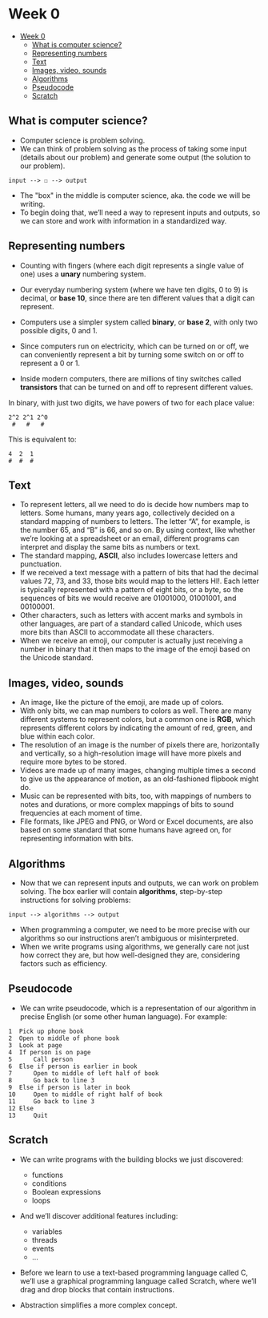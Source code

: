 # Week 0

- [Week 0](#week-0)
  - [What is computer science?](#what-is-computer-science)
  - [Representing numbers](#representing-numbers)
  - [Text](#text)
  - [Images, video, sounds](#images-video-sounds)
  - [Algorithms](#algorithms)
  - [Pseudocode](#pseudocode)
  - [Scratch](#scratch)

## What is computer science?

- Computer science is problem solving.
- We can think of problem solving as the process of taking some input (details about our problem) and generate some output (the solution to our problem).

```text
input --> ☐ --> output
```

- The "box" in the middle is computer science, aka. the code we will be writing.
- To begin doing that, we’ll need a way to represent inputs and outputs, so we can store and work with information in a standardized way.

## Representing numbers

- Counting with fingers (where each digit represents a single value of one) uses a **unary** numbering system.
- Our everyday numbering system (where we have ten digits, 0 to 9) is decimal, or **base 10**, since there are ten different values that a digit can represent.

- Computers use a simpler system called **binary**, or **base 2**, with only two possible digits, 0 and 1.
- Since computers run on electricity, which can be turned on or off, we can conveniently represent a bit by turning some switch on or off to represent a 0 or 1.
- Inside modern computers, there are millions of tiny switches called **transistors** that can be turned on and off to represent different values.

In binary, with just two digits, we have powers of two for each place value:

```text
2^2 2^1 2^0
 #   #   #
```

This is equivalent to:

```text
4  2  1
#  #  #
```

## Text

- To represent letters, all we need to do is decide how numbers map to letters. Some humans, many years ago, collectively decided on a standard mapping of numbers to letters. The letter “A”, for example, is the number 65, and “B” is 66, and so on. By using context, like whether we’re looking at a spreadsheet or an email, different programs can interpret and display the same bits as numbers or text.
- The standard mapping, **ASCII**, also includes lowercase letters and punctuation.
- If we received a text message with a pattern of bits that had the decimal values 72, 73, and 33, those bits would map to the letters HI!. Each letter is typically represented with a pattern of eight bits, or a byte, so the sequences of bits we would receive are 01001000, 01001001, and 00100001.
- Other characters, such as letters with accent marks and symbols in other languages, are part of a standard called Unicode, which uses more bits than ASCII to accommodate all these characters.
- When we receive an emoji, our computer is actually just receiving a number in binary that it then maps to the image of the emoji based on the Unicode standard.

## Images, video, sounds

- An image, like the picture of the emoji, are made up of colors.
- With only bits, we can map numbers to colors as well. There are many different systems to represent colors, but a common one is **RGB**, which represents different colors by indicating the amount of red, green, and blue within each color.
- The resolution of an image is the number of pixels there are, horizontally and vertically, so a high-resolution image will have more pixels and require more bytes to be stored.
- Videos are made up of many images, changing multiple times a second to give us the appearance of motion, as an old-fashioned flipbook might do.
- Music can be represented with bits, too, with mappings of numbers to notes and durations, or more complex mappings of bits to sound frequencies at each moment of time.
- File formats, like JPEG and PNG, or Word or Excel documents, are also based on some standard that some humans have agreed on, for representing information with bits.

## Algorithms

- Now that we can represent inputs and outputs, we can work on problem solving. The box earlier will contain **algorithms**, step-by-step instructions for solving problems:

```text
input --> algorithms --> output
```

- When programming a computer, we need to be more precise with our algorithms so our instructions aren’t ambiguous or misinterpreted.
- When we write programs using algorithms, we generally care not just how correct they are, but how well-designed they are, considering factors such as efficiency.

## Pseudocode

- We can write pseudocode, which is a representation of our algorithm in precise English (or some other human language). For example:

```text
1  Pick up phone book
2  Open to middle of phone book
3  Look at page
4  If person is on page
5      Call person
6  Else if person is earlier in book
7      Open to middle of left half of book
8      Go back to line 3
9  Else if person is later in book
10     Open to middle of right half of book
11     Go back to line 3
12 Else
13     Quit
```

## Scratch

- We can write programs with the building blocks we just discovered:
  - functions
  - conditions
  - Boolean expressions
  - loops
- And we’ll discover additional features including:
  - variables
  - threads
  - events
  - …
- Before we learn to use a text-based programming language called C, we’ll use a graphical programming language called Scratch, where we’ll drag and drop blocks that contain instructions.

- Abstraction simplifies a more complex concept.
